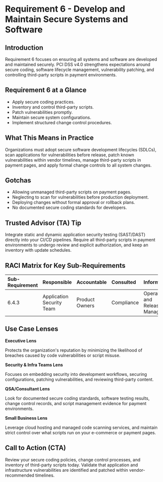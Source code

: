 # Requirement 6 - Develop and Maintain Secure Systems and Software
## Introduction

Requirement 6 focuses on ensuring all systems and software are developed and maintained securely. PCI DSS v4.0 strengthens expectations around secure coding, software lifecycle management, vulnerability patching, and controlling third-party scripts in payment environments.

## Requirement 6 at a Glance

- Apply secure coding practices.
- Inventory and control third-party scripts.
- Patch vulnerabilities promptly.
- Maintain secure system configurations.
- Implement structured change control procedures.

## What This Means in Practice

Organizations must adopt secure software development lifecycles (SDLCs), scan applications for vulnerabilities before release, patch known vulnerabilities within vendor timelines, manage third-party scripts in payment pages, and apply formal change controls to all system changes.

## Gotchas

- Allowing unmanaged third-party scripts on payment pages.
- Neglecting to scan for vulnerabilities before production deployment.
- Deploying changes without formal approval or rollback plans.
- No documented secure coding standards for developers.

## Trusted Advisor (TA) Tip

Integrate static and dynamic application security testing (SAST/DAST) directly into your CI/CD pipelines. Require all third-party scripts in payment environments to undergo review and explicit authorization, and keep an inventory with update schedules.

## RACI Matrix for Key Sub-Requirements

| Sub-Requirement | Responsible | Accountable | Consulted | Informed |
|:----------------|:------------|:-----------|:----------|:--------|
| 6.4.3 | Application Security Team | Product Owners | Compliance | Operations and Release Managers |

## Use Case Lenses

**Executive Lens**

Protects the organization's reputation by minimizing the likelihood of breaches caused by code vulnerabilities or script misuse.

**Security & Infra Teams Lens**

Focuses on embedding security into development workflows, securing configurations, patching vulnerabilities, and reviewing third-party content.

**QSA/Consultant Lens**

Look for documented secure coding standards, software testing results, change control records, and script management evidence for payment environments.

**Small Business Lens**

Leverage cloud hosting and managed code scanning services, and maintain strict control over what scripts run on your e-commerce or payment pages.

## Call to Action (CTA)

Review your secure coding policies, change control processes, and inventory of third-party scripts today. Validate that application and infrastructure vulnerabilities are identified and patched within vendor-recommended timelines.

